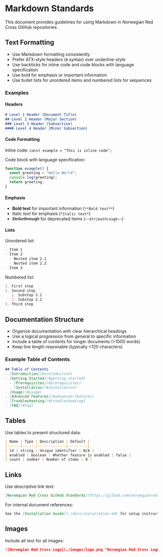 # Markdown Standards

This document provides guidelines for using Markdown in Norwegian Red Cross GitHub repositories.

## Text Formatting

- Use Markdown formatting consistently
- Prefer ATX-style headers (`#` syntax) over underline-style
- Use backticks for inline code and code blocks with language specification
- Use bold for emphasis or important information
- Use bullet lists for unordered items and numbered lists for sequences

### Examples

#### Headers

```markdown
# Level 1 Header (Document Title)
## Level 2 Header (Major Section)
### Level 3 Header (Subsection)
#### Level 4 Header (Minor Subsection)
```

#### Code Formatting

Inline code: `const example = "This is inline code";`

Code block with language specification:

```javascript
function example() {
  const greeting = "Hello World";
  console.log(greeting);
  return greeting;
}
```

#### Emphasis

- **Bold text** for important information (`**Bold text**`)
- *Italic text* for emphasis (`*Italic text*`)
- ~~Strikethrough~~ for deprecated items (`~~Strikethrough~~`)

#### Lists

Unordered list:
```markdown
- Item 1
- Item 2
  - Nested item 2.1
  - Nested item 2.2
- Item 3
```

Numbered list:
```markdown
1. First step
2. Second step
   1. Substep 2.1
   2. Substep 2.2
3. Third step
```

## Documentation Structure

- Organize documentation with clear hierarchical headings
- Use a logical progression from general to specific information
- Include a table of contents for longer documents (>1000 words)
- Keep line length reasonable (typically <120 characters)

### Example Table of Contents

```markdown
## Table of Contents
- [Introduction](#introduction)
- [Getting Started](#getting-started)
  - [Prerequisites](#prerequisites)
  - [Installation](#installation)
- [Usage](#usage)
- [Advanced Features](#advanced-features)
- [Troubleshooting](#troubleshooting)
- [FAQ](#faq)
```

## Tables

Use tables to present structured data:

```markdown
| Name | Type | Description | Default |
|------|------|-------------|---------|
| id | string | Unique identifier | N/A |
| enabled | boolean | Whether feature is enabled | false |
| count | number | Number of items | 0 |
```

## Links

Use descriptive link text:

```markdown
[Norwegian Red Cross GitHub Standards](https://github.com/norwegianredcross/governance)
```

For internal document references:

```markdown
See the [Installation Guide](./docs/installation.md) for setup instructions.
```

## Images

Include alt text for all images:

```markdown
![Norwegian Red Cross Logo](./images/logo.png "Norwegian Red Cross Logo")
```